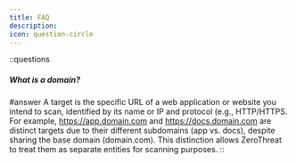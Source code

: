 ```yaml
---
title: FAQ
description: 
icon: question-circle 
---
```



::questions
##### What is a domain?
#answer
A target is the specific URL of a web application or website you intend to scan, identified by its name or IP and protocol (e.g., HTTP/HTTPS. For example, https://app.domain.com and https://docs.domain.com are distinct targets due to their different subdomains (app vs. docs), despite sharing the base domain (domain.com). This distinction allows ZeroThreat to treat them as separate entities for scanning purposes.
:: 

